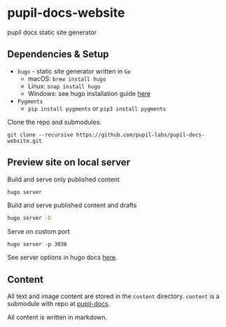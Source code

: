 # pupil-docs-website

pupil docs static site generator

## Dependencies & Setup

- `hugo` - static site generator written in `Go`
  - macOS: `brew install hugo`
  - Linux: `snap install hugo`
  - Windows: see hugo installation guide [here](https://gohugo.io/overview/installing/)
- `Pygments`
  - `pip install pygments` or `pip3 install pygments`

Clone the repo and submodules:

`git clone --recursive https://github.com/pupil-labs/pupil-docs-website.git`

## Preview site on local server

Build and serve only published content

```bash
hugo server
```

Build and serve published content and drafts

```bash
hugo server -D
```

Serve on custom port
```
hugo server -p 3030
```

See server options in hugo docs [here](https://gohugo.io/commands/hugo_server/).

## Content

All text and image content are stored in the `content` directory. `content` is a submodule with repo at [pupil-docs](https://github.com/pupil-labs/pupil-docs). 

All content is written in markdown.